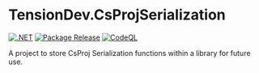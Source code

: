 # TensionDev.CsProjSerialization

[![.NET](https://github.com/TensionDev/CsProjSerialization/actions/workflows/dotnet.yml/badge.svg)](https://github.com/TensionDev/CsProjSerialization/actions/workflows/dotnet.yml)
[![Package Release](https://github.com/TensionDev/CsProjSerialization/actions/workflows/package-release.yml/badge.svg)](https://github.com/TensionDev/CsProjSerialization/actions/workflows/package-release.yml)
[![CodeQL](https://github.com/TensionDev/CsProjSerialization/actions/workflows/codeql-analysis.yml/badge.svg)](https://github.com/TensionDev/CsProjSerialization/actions/workflows/codeql-analysis.yml)

A project to store CsProj Serialization functions within a library for future use.  